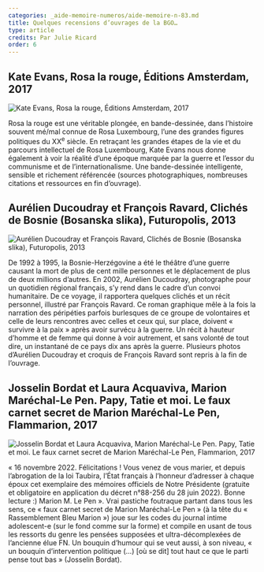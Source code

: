 ```yaml
---
categories: _aide-memoire-numeros/aide-memoire-n-83.md
title: Quelques recensions d’ouvrages de la BGO…
type: article
credits: Par Julie Ricard
order: 6
---
```

## Kate Evans, Rosa la rouge, Éditions Amsterdam, 2017



![Kate Evans, Rosa la rouge, Éditions Amsterdam, 2017](/assets/uploads/am-83-rosa-la-rouge-couverture.jpg)



Rosa la rouge est une véritable plongée, en bande-dessinée, dans l’histoire souvent mé/mal connue de Rosa Luxembourg, l’une des grandes figures politiques du XX<sup>e</sup> siècle. En retraçant les grandes étapes de la vie et du parcours intellectuel de Rosa Luxembourg, Kate Evans nous donne également à voir la réalité d’une époque marquée par la guerre et l’essor du communisme et de l’internationalisme. Une bande-dessinée intelligente, sensible et richement référencée (sources photographiques, nombreuses citations et ressources en fin d’ouvrage).





## Aurélien Ducoudray et François Ravard, Clichés de Bosnie (Bosanska slika), Futuropolis, 2013



![Aurélien Ducoudray et François Ravard, Clichés de Bosnie (Bosanska slika), Futuropolis, 2013](/assets/uploads/am-83-cliche-de-bosnie-couverture.jpg)



De 1992 à 1995, la Bosnie-Herzégovine a été le théâtre d’une guerre causant la mort de plus de cent mille personnes et le déplacement de plus de deux millions d’autres. En 2002, Aurélien Ducoudray, photographe pour un quotidien régional français, s’y rend dans le cadre d’un convoi humanitaire. De ce voyage, il rapportera quelques clichés et un récit personnel, illustré par François Ravard. Ce roman graphique mêle à la fois la narration des péripéties parfois burlesques de ce groupe de volontaires et celle de leurs rencontres avec celles et ceux qui, sur place, doivent « survivre à la paix » après avoir survécu à la guerre. Un récit à hauteur d’homme et de femme qui donne à voir autrement, et sans volonté de tout dire, un instantané de ce pays dix ans après la guerre. Plusieurs photos d’Aurélien Ducoudray et croquis de François Ravard sont repris à la fin de l’ouvrage.







##  Josselin Bordat et Laura Acquaviva, Marion Maréchal-Le Pen. Papy, Tatie et moi. Le faux carnet secret de Marion Maréchal-Le Pen, Flammarion, 2017



![Josselin Bordat et Laura Acquaviva, Marion Maréchal-Le Pen. Papy, Tatie et moi. Le faux carnet secret de Marion Maréchal-Le Pen, Flammarion, 2017](/assets/uploads/am-83-marion-marechal-le-pen-papy-tatie-et-moi-couverture.jpg)



« 16 novembre 2022. Félicitations ! Vous venez de vous marier, et depuis l’abrogation de la loi Taubira, l’État français à l’honneur d’adresser à chaque époux cet exemplaire des mémoires officiels de Notre Présidente (gratuite et obligatoire en application du décret n°88-256 du 28 juin 2022). Bonne lecture :) Marion M. Le Pen ». Vrai pastiche foutraque partant dans tous les sens, ce « faux carnet secret de Marion Maréchal-Le Pen » (à la tête du « Rassemblement Bleu Marion ») joue sur les codes du journal intime adolescent-e (sur le fond comme sur la forme) et compile en usant de tous les ressorts du genre les pensées supposées et ultra-décomplexées de l’ancienne élue FN. Un bouquin d’humour qui se veut aussi, à son niveau, « un bouquin d’intervention politique (…) \[où se dit] tout haut ce que le parti pense tout bas » (Josselin Bordat).
